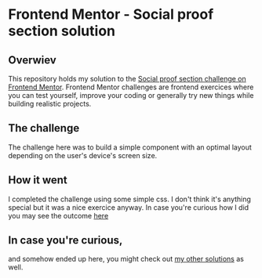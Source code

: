 # Frontend Mentor - Social proof section solution

## Overwiev

This repository holds my solution to the [Social proof section challenge on Frontend Mentor](https://www.frontendmentor.io/challenges/social-proof-section-6e0qTv_bA). Frontend Mentor challenges are frontend exercices where you can test yourself, improve your coding or generally try new things while building realistic projects.

## The challenge

The challenge here was to build a simple component with an optimal layout depending on the user's device's screen size.

## How it went

I completed the challenge using some simple css. I don't think it's anything special but it was a nice exercice anyway. In case you're curious how I did you may see the outcome [here](https://frontendmentor-3-column-preview-card-component-main-adammintaj.vercel.app/)

## In case you're curious,

and somehow ended up here, you might check out [my other solutions](https://www.frontendmentor.io/profile/AdamMintaj/) as well.
